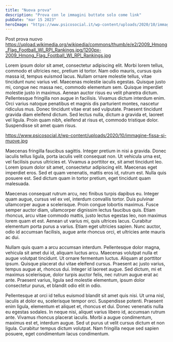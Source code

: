 ```yaml
---
title: "Nuova prova"
description: "Prova con le immagini buttate solo come link"
pubDate: "mar 15 2023"
heroImage: "https://www.psicosocial.it/wp-content/uploads/2020/10/immagine-fissa-si-muove.jpg"
---
```


Post prova nuovo
https://upload.wikimedia.org/wikipedia/commons/thumb/e/e2/2009_Hmong_Flag_Football_WI_RPI_Rankings.jpg/1200px-2009_Hmong_Flag_Football_WI_RPI_Rankings.jpg

Lorem ipsum dolor sit amet, consectetur adipiscing elit. Morbi lorem tellus, commodo et ultricies nec, pretium id tortor. Nam odio mauris, cursus quis massa id, tempus euismod lacus. Nullam ornare molestie tellus, vitae tincidunt nunc varius vel. Maecenas molestie iaculis egestas. Quisque justo mi, congue nec massa nec, commodo elementum sem. Quisque imperdiet molestie justo in maximus. Aenean auctor risus eu velit pharetra dictum. Pellentesque fringilla non augue in facilisis. Vivamus dictum interdum enim. Orci varius natoque penatibus et magnis dis parturient montes, nascetur ridiculus mus. Donec tincidunt vitae erat sed vulputate. Praesent tincidunt gravida diam eleifend dictum. Sed lectus nulla, dictum a gravida et, laoreet vel ligula. Proin quam nibh, eleifend at risus et, commodo tristique dolor. Suspendisse sit amet quam risus.

https://www.psicosocial.it/wp-content/uploads/2020/10/immagine-fissa-si-muove.jpg

Maecenas fringilla faucibus sagittis. Integer pretium in nisi a gravida. Donec iaculis tellus ligula, porta iaculis velit consequat non. Ut vehicula urna est, vel facilisis purus ultricies et. Vivamus a porttitor ex, sit amet tincidunt leo. Lorem ipsum dolor sit amet, consectetur adipiscing elit. Maecenas eget imperdiet eros. Sed et quam venenatis, mattis eros id, rutrum est. Nulla quis posuere est. Sed dictum quam in tortor pretium, eget tincidunt quam malesuada.

Maecenas consequat rutrum arcu, nec finibus turpis dapibus eu. Integer quam augue, cursus vel ex vel, interdum convallis tortor. Duis pulvinar ullamcorper augue a scelerisque. Proin congue lobortis maximus. Fusce semper auctor diam, ullamcorper dignissim lectus faucibus quis. Etiam rhoncus, arcu vitae commodo mattis, justo lectus egestas leo, non maximus lorem quam et est. Aenean ut varius mi, quis ultrices lacus. Curabitur elementum porta purus a varius. Etiam eget ultricies sapien. Nunc auctor, odio id accumsan facilisis, augue ante rhoncus orci, et ultricies ante mauris ac dui.

Nullam quis quam a arcu accumsan interdum. Pellentesque dolor magna, vehicula sit amet dui id, aliquam luctus arcu. Maecenas volutpat nulla et augue volutpat tincidunt. Ut ornare fermentum luctus. Aliquam at porttitor ipsum. Quisque placerat dui vitae eleifend cursus. Praesent ac justo varius, tempus augue at, rhoncus dui. Integer id laoreet augue. Sed dictum, mi et maximus scelerisque, dolor turpis auctor felis, nec rutrum augue erat ac ante. Praesent varius, ligula sed molestie elementum, ipsum dolor consectetur purus, et blandit odio elit in odio.

Pellentesque at orci id tellus euismod blandit sit amet quis nisi. Ut urna nisl, iaculis at dolor eu, scelerisque tempor orci. Suspendisse potenti. Praesent enim ligula, elementum et aliquet et, rhoncus et dui. Donec venenatis nulla eu egestas sodales. In neque nisi, aliquet varius libero id, accumsan rutrum ante. Vivamus rhoncus placerat iaculis. Morbi a augue condimentum, maximus est et, interdum augue. Sed ut purus ut velit cursus dictum et non ligula. Curabitur tempus dictum volutpat. Nam fringilla neque sed sapien posuere, eget condimentum lacus condimentum.